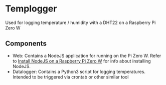 # Templogger
Used for logging temperature / humidity with a DHT22 on a Raspberry Pi Zero W 

## Components
* Web: Contains a NodeJS application for running on the Pi Zero W. Refer to [Install NodeJS on a Raspberry Pi Zero W](https://hassancorrigan.com/blog/install-nodejs-on-a-raspberry-pi-zero/) for info about installing NodeJS.
* Datalogger: Contains a Python3 script for logging temperatures. Intended to be triggered via crontab or other similar tool
